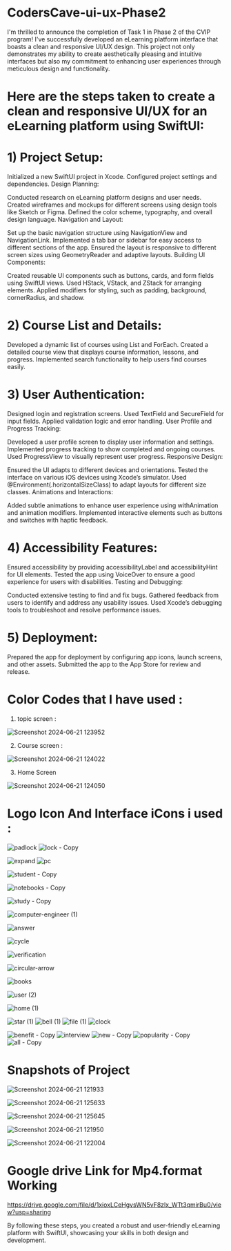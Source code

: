 # CodersCave-ui-ux-Phase2
I'm thrilled to announce the completion of Task 1 in Phase 2 of the CVIP program! I've successfully developed an eLearning platform interface that boasts a clean and responsive UI/UX design. This project not only demonstrates my ability to create aesthetically pleasing and intuitive interfaces but also my commitment to enhancing user experiences through meticulous design and functionality.
# Here are the steps taken to create a clean and responsive UI/UX for an eLearning platform using SwiftUI:

# 1) Project Setup:

Initialized a new SwiftUI project in Xcode.
Configured project settings and dependencies.
Design Planning:

Conducted research on eLearning platform designs and user needs.
Created wireframes and mockups for different screens using design tools like Sketch or Figma.
Defined the color scheme, typography, and overall design language.
Navigation and Layout:

Set up the basic navigation structure using NavigationView and NavigationLink.
Implemented a tab bar or sidebar for easy access to different sections of the app.
Ensured the layout is responsive to different screen sizes using GeometryReader and adaptive layouts.
Building UI Components:

Created reusable UI components such as buttons, cards, and form fields using SwiftUI views.
Used HStack, VStack, and ZStack for arranging elements.
Applied modifiers for styling, such as padding, background, cornerRadius, and shadow.

# 2) Course List and Details:

Developed a dynamic list of courses using List and ForEach.
Created a detailed course view that displays course information, lessons, and progress.
Implemented search functionality to help users find courses easily.

# 3) User Authentication:

Designed login and registration screens.
Used TextField and SecureField for input fields.
Applied validation logic and error handling.
User Profile and Progress Tracking:

Developed a user profile screen to display user information and settings.
Implemented progress tracking to show completed and ongoing courses.
Used ProgressView to visually represent user progress.
Responsive Design:

Ensured the UI adapts to different devices and orientations.
Tested the interface on various iOS devices using Xcode’s simulator.
Used @Environment(\.horizontalSizeClass) to adapt layouts for different size classes.
Animations and Interactions:

Added subtle animations to enhance user experience using withAnimation and animation modifiers.
Implemented interactive elements such as buttons and switches with haptic feedback.

# 4) Accessibility Features:

Ensured accessibility by providing accessibilityLabel and accessibilityHint for UI elements.
Tested the app using VoiceOver to ensure a good experience for users with disabilities.
Testing and Debugging:

Conducted extensive testing to find and fix bugs.
Gathered feedback from users to identify and address any usability issues.
Used Xcode’s debugging tools to troubleshoot and resolve performance issues.

# 5) Deployment:

Prepared the app for deployment by configuring app icons, launch screens, and other assets.
Submitted the app to the App Store for review and release.

# Color Codes that I have used :
 1) topic screen :
    
![Screenshot 2024-06-21 123952](https://github.com/anuj7860/CodersCave-ui-ux-Phase2/assets/138881508/73cd51b2-0d1a-4a91-9692-cc86247d0620)

2) Course screen :
   
![Screenshot 2024-06-21 124022](https://github.com/anuj7860/CodersCave-ui-ux-Phase2/assets/138881508/ad78b800-1504-40a6-8914-b92729398017)

3) Home Screen

![Screenshot 2024-06-21 124050](https://github.com/anuj7860/CodersCave-ui-ux-Phase2/assets/138881508/349230f8-245c-4f65-877b-7630599caa34)

# Logo Icon And Interface iCons i used :
![padlock](https://github.com/anuj7860/CodersCave-ui-ux-Phase2/assets/138881508/03280c5a-f33e-4d9f-9a5a-9c68a2f46249)
![lock - Copy](https://github.com/anuj7860/CodersCave-ui-ux-Phase2/assets/138881508/32aaee32-88be-487a-97a4-7c2c60743b42)

![expand](https://github.com/anuj7860/CodersCave-ui-ux-Phase2/assets/138881508/11499c93-a0a9-44bc-a84e-ca0b4f4e7c9f)
![pc](https://github.com/anuj7860/CodersCave-ui-ux-Phase2/assets/138881508/6c18bd96-0130-4ddc-9bb5-abd774f2f94c)

![student - Copy](https://github.com/anuj7860/CodersCave-ui-ux-Phase2/assets/138881508/4b7f34ce-76ff-4bc0-8f53-1f568615999a)

![notebooks - Copy](https://github.com/anuj7860/CodersCave-ui-ux-Phase2/assets/138881508/01f438c3-bbd5-410a-bfb3-6c7026877aa1)

![study - Copy](https://github.com/anuj7860/CodersCave-ui-ux-Phase2/assets/138881508/6108530e-5b2a-462a-88bf-e971bedcf353)

![computer-engineer (1)](https://github.com/anuj7860/CodersCave-ui-ux-Phase2/assets/138881508/3a908d7d-d5bb-4f45-aec4-eaeeb25ea576)

![answer](https://github.com/anuj7860/CodersCave-ui-ux-Phase2/assets/138881508/9eb1d65d-8ae0-4a3b-aaba-9d0886ea0452)

![cycle](https://github.com/anuj7860/CodersCave-ui-ux-Phase2/assets/138881508/a6226917-a6f0-4c7b-9a2f-fb515b805bba)

![verification](https://github.com/anuj7860/CodersCave-ui-ux-Phase2/assets/138881508/a5623e76-b74d-48b6-af04-c562a6924b89)

![circular-arrow](https://github.com/anuj7860/CodersCave-ui-ux-Phase2/assets/138881508/4a94cfae-dbad-48e3-a0a1-2daf88cb89f7)

![books](https://github.com/anuj7860/CodersCave-ui-ux-Phase2/assets/138881508/1a02e325-80a0-4b72-827e-e51d270fff4b)

![user (2)](https://github.com/anuj7860/CodersCave-ui-ux-Phase2/assets/138881508/f420695f-d631-4fe9-88a9-db00470edaca)

![home (1)](https://github.com/anuj7860/CodersCave-ui-ux-Phase2/assets/138881508/fc678aa0-31fc-4399-a46b-1efada12a2be)

![star (1)](https://github.com/anuj7860/CodersCave-ui-ux-Phase2/assets/138881508/fc463865-c98f-4dac-a73c-be6efa408f51)
![bell (1)](https://github.com/anuj7860/CodersCave-ui-ux-Phase2/assets/138881508/31d8f718-493f-4888-a79b-f5c7170141ca)
![file (1)](https://github.com/anuj7860/CodersCave-ui-ux-Phase2/assets/138881508/026f7c23-2c92-4491-b5c3-fe16bf9edde7)
![clock](https://github.com/anuj7860/CodersCave-ui-ux-Phase2/assets/138881508/088cd679-c465-4c8f-b709-fdaa13efbeb1)

![benefit - Copy](https://github.com/anuj7860/CodersCave-ui-ux-Phase2/assets/138881508/dcfbf5f8-147e-48c7-8c54-6794a8a37a6e)
![interview](https://github.com/anuj7860/CodersCave-ui-ux-Phase2/assets/138881508/9a562fcc-3801-4b06-852a-de8981597460)
![new - Copy](https://github.com/anuj7860/CodersCave-ui-ux-Phase2/assets/138881508/0db81655-fb7f-4a96-be07-62661ce950c6)
![popularity - Copy](https://github.com/anuj7860/CodersCave-ui-ux-Phase2/assets/138881508/ba734502-1ac2-4a00-b52c-9800597fabf5)
![all - Copy](https://github.com/anuj7860/CodersCave-ui-ux-Phase2/assets/138881508/1b97041a-3605-42cf-bb13-d9d514c7bfdc)

# Snapshots of Project
![Screenshot 2024-06-21 121933](https://github.com/anuj7860/CodersCave-ui-ux-Phase2/assets/138881508/81d7c043-6a1f-424e-af5d-c26afc089b93)

![Screenshot 2024-06-21 125633](https://github.com/anuj7860/CodersCave-ui-ux-Phase2/assets/138881508/72aa1811-3c5d-4934-bfc3-dff36a2b5814)

![Screenshot 2024-06-21 125645](https://github.com/anuj7860/CodersCave-ui-ux-Phase2/assets/138881508/b0a24b8d-de53-4e98-b63f-199754782937)

![Screenshot 2024-06-21 121950](https://github.com/anuj7860/CodersCave-ui-ux-Phase2/assets/138881508/bcb0eb27-64e4-4ad2-91ba-d855d8dbe5c1)

![Screenshot 2024-06-21 122004](https://github.com/anuj7860/CodersCave-ui-ux-Phase2/assets/138881508/2f283abf-2f06-4624-8931-747adc574dad)

# Google drive Link for Mp4.format Working

https://drive.google.com/file/d/1xioxLCeHgvsWN5vF8zlx_WTt3qmirBu0/view?usp=sharing

By following these steps, you created a robust and user-friendly eLearning platform with SwiftUI, showcasing your skills in both design and development.
